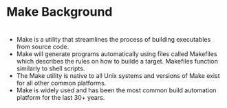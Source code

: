 # Make Background
#
#
* Make is a utility that streamlines the process of building executables from source code.  
* Make will generate programs automatically using files called Makefiles which describes the rules on how to builde a target. Makefiles function similarly to shell scripts. 
* The Make utility is native to all Unix systems and versions of Make exist for all other common platforms.
* Make is widely used and has been the most common build automation platform for the last 30+ years.


